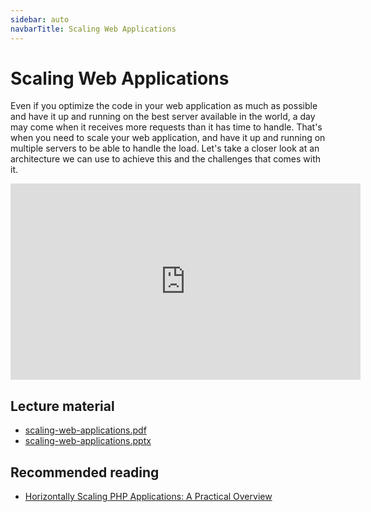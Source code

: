 ```yaml
---
sidebar: auto
navbarTitle: Scaling Web Applications
---
```


# Scaling Web Applications
Even if you optimize the code in your web application as much as possible and have it up and running on the best server available in the world, a day may come when it receives more requests than it has time to handle. That's when you need to scale your web application, and have it up and running on multiple servers to be able to handle the load. Let's take a closer look at an architecture we can use to achieve this and the challenges that comes with it.

<iframe width="560" height="314" src="https://www.youtube.com/embed/vetrqY-7a9g" frameborder="0" allow="accelerometer; autoplay; encrypted-media; gyroscope; picture-in-picture" allowfullscreen></iframe>

## Lecture material
* [scaling-web-applications.pdf](scaling-web-applications.pdf)
* [scaling-web-applications.pptx](scaling-web-applications.pptx)

## Recommended reading
* [Horizontally Scaling PHP Applications: A Practical Overview](https://blog.digitalocean.com/horizontally-scaling-php-applications/)